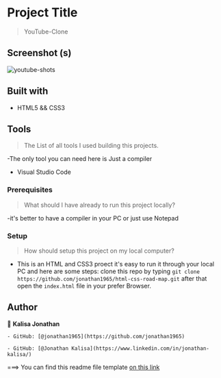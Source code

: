 # Project Title
> YouTube-Clone

## Screenshot (s)
![youtube-shots](https://user-images.githubusercontent.com/57622276/127785899-c3ee24af-2735-4dcb-a2e8-db4e6045812a.JPG)

## Built with

- HTML5 && CSS3

## Tools
> The List of all tools I used building this projects.

  -The only tool you can need here is Just a  compiler

  * Visual Studio Code

### Prerequisites

> What should I have already to run this project locally?
  
  -it's better to have a compiler in your PC or just use Notepad 

### Setup
> How should setup this project on my local computer?

  - This is an HTML and CSS3 proect it's easy to run it through your local PC and here are some steps:
	clone this repo by typing `git clone https://github.com/jonathan1965/html-css-road-map.git` after that open the `index.html` file in your prefer Browser.

## Author 

👤 **Kalisa Jonathan**

    - GitHub: [@jonathan1965](https://github.com/jonathan1965)

    - GitHub: [@Jonathan Kalisa](https://www.linkedin.com/in/jonathan-kalisa/)
	

===> You can find this readme file template [on this link](https://github.com/nezago/nezago-guidelines/wiki/Readme-file-template)
